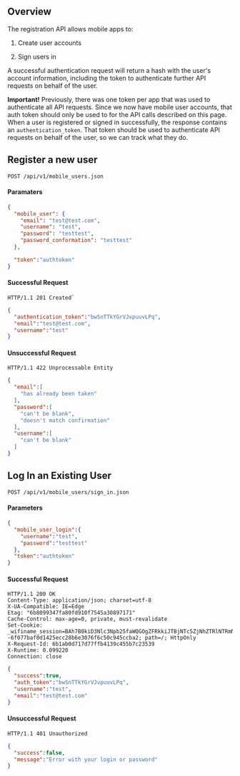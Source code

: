 ## Overview

The registration API allows mobile apps to:

1. Create user accounts

2. Sign users in

A successful authentication request will return a hash with the user's account information, including the token to authenticate further API requests on behalf of the user.

**Important!** Previously, there was one token per app that was used to authenticate all API requests. Since we now have mobile user accounts, that auth token should only be used to for the API calls described on this page. When a user is registered or signed in successfully, the response contains an ``authentication_token``. That token should be used to authenticate API requests on behalf of the user, so we can track what they do.

## Register a new user

``POST /api/v1/mobile_users.json``

#### Paramaters

```json
{
  "mobile_user": {
    "email": "test@test.com",
    "username": "test",
    "password": "testtest",
    "password_conformation": "testtest"
  },

  "token":"authtoken"
}
```

#### Successful Request
```
HTTP/1.1 201 Created`
```

```json
{
  "authentication_token":"bwSnTTkYGrVJvpuuvLPq",
  "email":"test@test.com",
  "username":"test"
}
```

#### Unsuccessful Request
```
HTTP/1.1 422 Unprocessable Entity
```

```json
{
  "email":[
    "has already been taken"
  ],
  "password":[
    "can't be blank",
    "doesn't match confirmation"
  ],
  "username":[
    "can't be blank"
  ]
}
```

## Log In an Existing User
```
POST /api/v1/mobile_users/sign_in.json
```

#### Parameters
```json
{
  "mobile_user_login":{
    "username":"test",
    "password":"testtest"
  },
  "token":"authtoken"
}
```

#### Successful Request

```
HTTP/1.1 200 OK
Content-Type: application/json; charset=utf-8
X-UA-Compatible: IE=Edge
Etag: "6b8099347fa80fd910f7545a30897171"
Cache-Control: max-age=0, private, must-revalidate
Set-Cookie: _wifiname_session=BAh7B0kiD3Nlc3Npb25faWQGOgZFRkkiJTBjNTc5ZjNhZTRlNTRmNGY4MWYzM2ExYTUzYTY1MTM0BjsAVEkiIHdhcmRlbi51c2VyLm1vYmlsZV91c2VyLmtleQY7AFRbCEkiD01vYmlsZVVzZXIGOwBGWwZpC0kiIiQyYSQxMCQvQjZDcFZuZk5aMFJucmYvb0NkNi5PBjsAVA%3D%3D--6f077baf0d1425ecc28b6e3076f6c50c945ccba2; path=/; HttpOnly
X-Request-Id: 6b1ab0d717d77ffb4139c455b7c23539
X-Runtime: 0.099220
Connection: close
```

```json
{
  "success":true,
  "auth_token":"bwSnTTkYGrVJvpuuvLPq",
  "username":"test",
  "email":"test@test.com"
}
```

#### Unsuccessful Request

```
HTTP/1.1 401 Unauthorized
```

```json
{
  "success":false,
  "message":"Error with your login or password"
}
```
